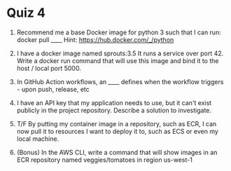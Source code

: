 # Quiz 4

1. Recommend me a base Docker image for python 3 such that I can run:
docker pull ____
Hint: https://hub.docker.com/_/python

2. I have a docker image named sprouts:3.5  It runs a service over port 42.  Write a docker run command that will use this image and bind it to the host / local port 5000.

3. In GitHub Action workflows, an ____ defines when the workflow triggers - upon push, release, etc

4. I have an API key that my application needs to use, but it can't exist publicly in the project repository.  Describe a solution to investigate.

5. T/F By putting my container image in a repository, such as ECR, I can now pull it to resources I want to deploy it to, such as ECS or even my local machine.

6. (Bonus) In the AWS CLI, write a command that will show images in an ECR repository named veggies/tomatoes in region us-west-1